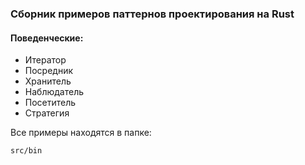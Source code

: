 ### Сборник примеров паттернов проектирования на Rust

#### Поведенческие:
- Итератор
- Посредник
- Хранитель
- Наблюдатель
- Посетитель
- Стратегия

Все примеры находятся в папке:
```bash
src/bin
```